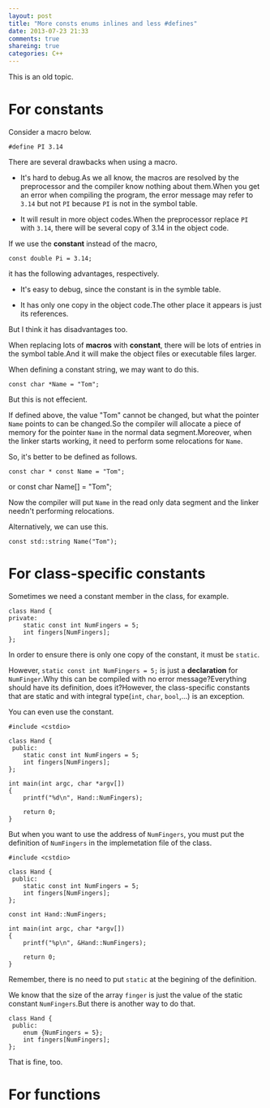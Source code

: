 ```yaml
---
layout: post
title: "More consts enums inlines and less #defines"
date: 2013-07-23 21:33
comments: true
shareing: true
categories: C++
---
```


This is an old topic.

For constants
================
Consider a macro below.

    #define PI 3.14

There are several drawbacks when using a macro.

* It's hard to debug.As we all know, the macros are resolved by the
preprocessor and the compiler know nothing about them.When you get an error
when compiling the program, the error message may refer to ``3.14`` but not
``PI`` because ``PI`` is not in the symbol table.

* It will result in more object codes.When the preprocessor replace ``PI``
with ``3.14``, there will be several copy of 3.14 in the object code.

If we use the **constant** instead of the macro,

    const double Pi = 3.14;

it has the following advantages, respectively.

* It's easy to debug, since the constant is in the symble table.

* It has only one copy in the object code.The other place it appears is just
its references.

But I think it has disadvantages too.

When replacing lots of **macros** with **constant**, there will be
lots of entries in the symbol table.And it will make the object files or
executable files larger.

When defining a constant string, we may want to do this.

    const char *Name = "Tom";

But this is not effecient.

If defined above, the value "Tom" cannot be changed, but what the pointer
``Name`` points to can be changed.So the compiler will allocate a piece of
memory for the pointer ``Name`` in the normal data segment.Moreover, when
the linker starts working, it need to perform some relocations for ``Name``.

So, it's better to be defined as follows.

    const char * const Name = "Tom";

or
    const char Name[] = "Tom";

Now the compiler will put ``Name`` in the read only data segment and the linker
needn't performing relocations.

Alternatively, we can use this.

    const std::string Name("Tom");

For class-specific constants
=============================
Sometimes we need a constant member in the class, for example.

    class Hand {
    private:
        static const int NumFingers = 5;
        int fingers[NumFingers];
    };

In order to ensure there is only one copy of the constant, it must be
``static``.

However, ``static const int NumFingers = 5;`` is just a **declaration** for
``NumFinger``.Why this can be compiled with no error message?Everything
should have its definition, does it?However, the class-specific constants
that are static and with integral type(``int``, ``char``, ``bool``,...) is
an exception.

You can even use the constant.

    #include <cstdio>
    
    class Hand {
     public:
        static const int NumFingers = 5;
        int fingers[NumFingers];
    };
    
    int main(int argc, char *argv[])
    {
        printf("%d\n", Hand::NumFingers);
        
        return 0;
    }

But when you want to use the address of ``NumFingers``, you must put the
definition of ``NumFingers`` in the implemetation file of the class.

    #include <cstdio>
    
    class Hand {
     public:
        static const int NumFingers = 5;
        int fingers[NumFingers];
    };
    
    const int Hand::NumFingers;
    
    int main(int argc, char *argv[])
    {
        printf("%p\n", &Hand::NumFingers);
        
        return 0;
    }

Remember, there is no need to put ``static`` at the begining of the definition.

We know that the size of the array ``finger`` is just the value of the static
constant ``NumFingers``.But there is another way to do that.

    class Hand {
     public:
        enum {NumFingers = 5};
        int fingers[NumFingers];
    };

That is fine, too.

For functions
==============


